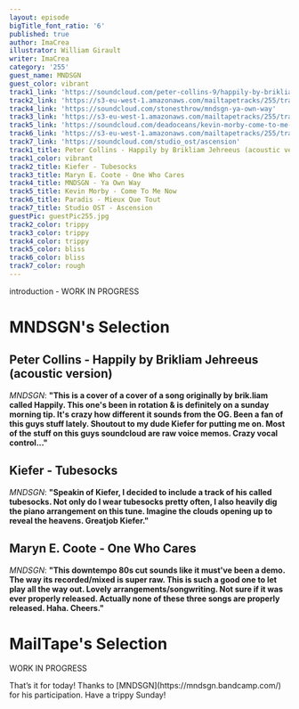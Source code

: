 ```yaml
---
layout: episode
bigTitle_font_ratio: '6'
published: true
author: ImaCrea
illustrator: William Girault
writer: ImaCrea
category: '255'
guest_name: MNDSGN
guest_color: vibrant
track1_link: 'https://soundcloud.com/peter-collins-9/happily-by-brikliam-jehreeus'
track2_link: 'https://s3-eu-west-1.amazonaws.com/mailtapetracks/255/track2.mp3'
track4_link: 'https://soundcloud.com/stonesthrow/mndsgn-ya-own-way'
track3_link: 'https://s3-eu-west-1.amazonaws.com/mailtapetracks/255/track3.mp3'
track5_link: 'https://soundcloud.com/deadoceans/kevin-morby-come-to-me-now'
track6_link: 'https://s3-eu-west-1.amazonaws.com/mailtapetracks/255/track6.mp3'
track7_link: 'https://soundcloud.com/studio_ost/ascension'
track1_title: Peter Collins - Happily by Brikliam Jehreeus (acoustic version)
track1_color: vibrant
track2_title: Kiefer - Tubesocks
track3_title: Maryn E. Coote - One Who Cares
track4_title: MNDSGN - Ya Own Way
track5_title: Kevin Morby - Come To Me Now
track6_title: Paradis - Mieux Que Tout
track7_title: Studio OST - Ascension
guestPic: guestPic255.jpg
track2_color: trippy
track3_color: trippy
track4_color: trippy
track5_color: bliss
track6_color: bliss
track7_color: rough
---
```

<p id="introduction">introduction - WORK IN PROGRESS</p>



# **MNDSGN's Selection**

## Peter Collins - Happily by Brikliam Jehreeus (acoustic version)
_MNDSGN_: **"**This is a cover of a cover of a song originally by brik.liam called Happily. This one's been in rotation & is definitely on a sunday morning tip. It's crazy how different it sounds from the OG. Been a fan of this guys stuff lately. Shoutout to my dude Kiefer for putting me on. Most of the stuff on this guys soundcloud are raw voice memos. Crazy vocal control...**"**

## Kiefer - Tubesocks
_MNDSGN_: **"**Speakin of Kiefer, I decided to include a track of his called tubesocks. Not only do I wear tubesocks pretty often, I also heavily dig the piano arrangement on this tune. Imagine the clouds opening up to reveal the heavens. Greatjob Kiefer.**"**

## Maryn E. Coote - One Who Cares
_MNDSGN_: **"**This downtempo 80s cut sounds like it must've been a demo. The way its recorded/mixed is super raw. This is such a good one to let play all the way out. Lovely arrangements/songwriting. Not sure if it was ever properly released. Actually none of these three songs are properly released. Haha. Cheers.**"**


# MailTape's Selection

WORK IN PROGRESS


<p id="outroduction">That’s it for today! Thanks to [MNDSGN](https://mndsgn.bandcamp.com/) for his participation. Have a trippy Sunday!</p>
